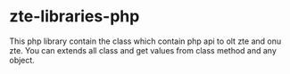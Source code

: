 # zte-libraries-php
This php library contain the class which contain php api to olt zte and onu zte. You can extends all class and get values from class method and any object.  
